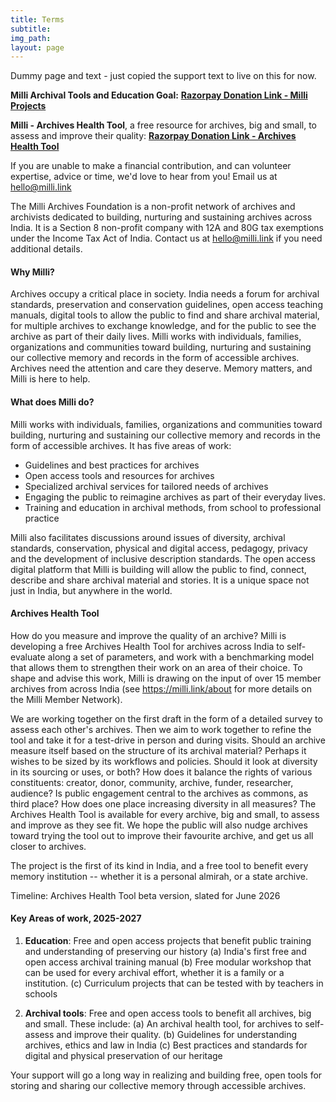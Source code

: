 ```yaml
---
title: Terms
subtitle: 
img_path: 
layout: page
---
```

Dummy page and text - just copied the support text to live on this for now. 

**Milli Archival Tools and Education Goal:** [**Razorpay Donation Link - Milli Projects**](https://pages.razorpay.com/milli)

**Milli - Archives Health Tool**, a free resource for archives, big and small, to assess and improve their quality: [**Razorpay Donation Link - Archives Health Tool**](https://pages.razorpay.com/milli-aht)


If you are unable to make a financial contribution, and can volunteer expertise, advice or time, we'd love to hear from you! Email us at <a href="mailto:hello@milli.link">hello@milli.link</a>

The Milli Archives Foundation is a non-profit network of archives and archivists dedicated to building, nurturing and sustaining archives across India. It is a Section 8 non-profit company with 12A and 80G tax exemptions under the Income Tax Act of India. Contact us at <a href="mailto:hello@milli.link">hello@milli.link</a> if you need additional details.

#### **Why Milli?**

Archives occupy a critical place in society. India needs a forum for archival standards, preservation and conservation guidelines, open access teaching manuals, digital tools to allow the public to find and share archival material, for multiple archives to exchange knowledge, and for the public to see the archive as part of their daily lives. Milli works with individuals, families, organizations and communities toward building, nurturing and sustaining our collective memory and records in the form of accessible archives. Archives need the attention and care they deserve. Memory matters, and Milli is here to help.

#### **What does Milli do?**

Milli works with individuals, families, organizations and communities toward building, nurturing and sustaining our collective memory and records in the form of accessible archives. It has five areas of work:
* Guidelines and best practices for archives
* Open access tools and resources for archives
* Specialized archival services for tailored needs of archives
* Engaging the public to reimagine archives as part of their everyday lives.
* Training and education in archival methods, from school to professional practice

Milli also facilitates discussions around issues of diversity, archival standards, conservation, physical and digital access, pedagogy, privacy and the development of inclusive description standards. The open access digital platform that Milli is building will allow the public to find, connect, describe and share archival material and stories. It is a unique space not just in India, but anywhere in the world.

#### **Archives Health Tool**

How do you measure and improve the quality of an archive? Milli is developing a free Archives Health Tool for archives across India to self-evaluate along a set of parameters, and work with a benchmarking model that allows them to strengthen their work on an area of their choice. To shape and advise this work, Milli is drawing on the input of over 15 member archives from across India (see https://milli.link/about for more details on the Milli Member Network). 

We are working together on the first draft in the form of a detailed survey to assess each other's archives. Then we aim to work together to refine the tool and take it for a test-drive in person and during visits. Should an archive measure itself based on the structure of its archival material? Perhaps it wishes to be sized by its workflows and policies. Should it look at diversity in its sourcing or uses, or both? How does it balance the rights of various constituents: creator, donor, community, archive, funder, researcher, audience? Is public engagement central to the archives as commons, as third place? How does one place increasing diversity in all measures? The Archives Health Tool is available for every archive, big and small, to assess and improve as they see fit. We hope the public will also nudge archives toward trying the tool out to improve their favourite archive, and get us all closer to archives. 

The project is the first of its kind in India, and a free tool to benefit every memory institution -- whether it is a personal almirah, or a state archive. 

Timeline: Archives Health Tool beta version, slated for June 2026

#### **Key Areas of work, 2025-2027**

1. **Education**: Free and open access projects that benefit public training and understanding of preserving our history
(a) India's first free and open access archival training manual
(b) Free modular workshop that can be used for every archival effort, whether it is a family or a institution. 
(c) Curriculum projects that can be tested with by teachers in schools 

2. **Archival tools**: Free and open access tools to benefit all archives, big and small. These include:
(a) An archival health tool, for archives to self-assess and improve their quality. 
(b) Guidelines for understanding archives, ethics and law in India
(c) Best practices and standards for digital and physical preservation of our heritage

Your support will go a long way in realizing and building free, open tools for storing and sharing our collective memory through accessible archives. 

